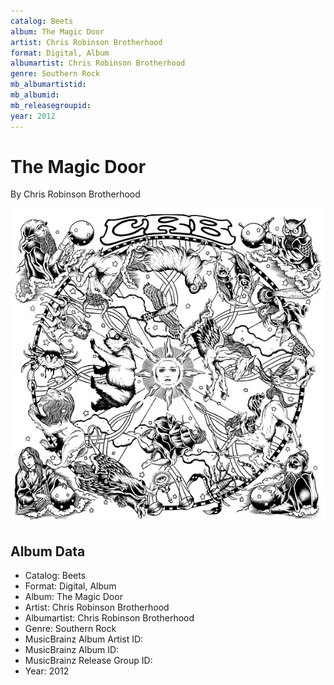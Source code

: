 ```yaml
---
catalog: Beets
album: The Magic Door
artist: Chris Robinson Brotherhood
format: Digital, Album
albumartist: Chris Robinson Brotherhood
genre: Southern Rock
mb_albumartistid: 
mb_albumid: 
mb_releasegroupid: 
year: 2012
---
```


# The Magic Door

By Chris Robinson Brotherhood

![](../../assets/beetscovers/Chris_Robinson_Brotherhood-The_Magic_Door.jpg)

## Album Data

- Catalog: Beets
- Format: Digital, Album
- Album: The Magic Door
- Artist: Chris Robinson Brotherhood
- Albumartist: Chris Robinson Brotherhood
- Genre: Southern Rock
- MusicBrainz Album Artist ID: 
- MusicBrainz Album ID: 
- MusicBrainz Release Group ID: 
- Year: 2012

